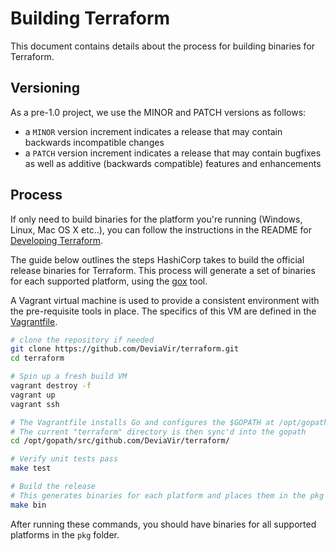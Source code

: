 # Building Terraform

This document contains details about the process for building binaries for
Terraform. 

## Versioning

As a pre-1.0 project, we use the MINOR and PATCH versions as follows:

 * a `MINOR` version increment indicates a release that may contain backwards
   incompatible changes
 * a `PATCH` version increment indicates a release that may contain bugfixes as
   well as additive (backwards compatible) features and enhancements

## Process

If only need to build binaries for the platform you're running (Windows, Linux,
Mac OS X etc..), you can follow the instructions in the README for [Developing
Terraform][1].

The guide below outlines the steps HashiCorp takes to build the official release 
binaries for Terraform. This process will generate a set of binaries for each supported
platform, using the [gox](https://github.com/mitchellh/gox) tool.

A Vagrant virtual machine is used to provide a consistent environment with
the pre-requisite tools in place. The specifics of this VM are defined in the 
[Vagrantfile](Vagrantfile).


```sh
# clone the repository if needed
git clone https://github.com/DeviaVir/terraform.git
cd terraform

# Spin up a fresh build VM
vagrant destroy -f
vagrant up
vagrant ssh

# The Vagrantfile installs Go and configures the $GOPATH at /opt/gopath
# The current "terraform" directory is then sync'd into the gopath
cd /opt/gopath/src/github.com/DeviaVir/terraform/

# Verify unit tests pass
make test

# Build the release
# This generates binaries for each platform and places them in the pkg folder
make bin
```

After running these commands, you should have binaries for all supported
platforms in the `pkg` folder.


[1]: https://github.com/DeviaVir/terraform#developing-terraform
